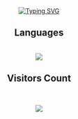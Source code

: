 <div align="center">
<a href="https://git.io/typing-svg"><img src="https://readme-typing-svg.herokuapp.com?font=Bruno+Ace+SC&weight=600&size=32&pause=1000&color=00F7E6&random=false&width=435&lines=Eu+sou+o+Thomas;Sou+Desenvolvedor+front-end;I'm+Thomas;I'm+a+front-end+developer;Yo+Soy+Thomas;soy+desarrollador+front-end" alt="Typing SVG" align="center" /></a>
  
</div>

<h2 align="center">Languages</h2>
<div align="center">
 <br>
    <img src="https://skillicons.dev/icons?i=html,css,java,mysql" /></br>
</div>

<h2 align="center">Visitors Count</h2>
<br>
<p align="center"><img align="center" src="https://profile-counter.glitch.me/{ThomasBera}/count.svg" /></p> 
<br>
